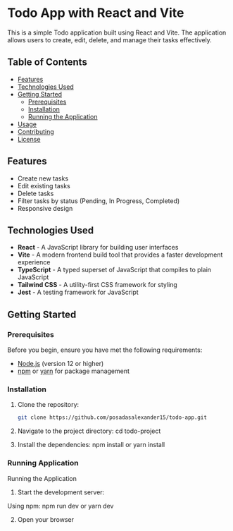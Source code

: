 # Todo App with React and Vite

This is a simple Todo application built using React and Vite. The application allows users to create, edit, delete, and manage their tasks effectively.

## Table of Contents

- [Features](#features)
- [Technologies Used](#technologies-used)
- [Getting Started](#getting-started)
  - [Prerequisites](#prerequisites)
  - [Installation](#installation)
  - [Running the Application](#running-the-application)
- [Usage](#usage)
- [Contributing](#contributing)
- [License](#license)

## Features

- Create new tasks
- Edit existing tasks
- Delete tasks
- Filter tasks by status (Pending, In Progress, Completed)
- Responsive design

## Technologies Used

- **React** - A JavaScript library for building user interfaces
- **Vite** - A modern frontend build tool that provides a faster development experience
- **TypeScript** - A typed superset of JavaScript that compiles to plain JavaScript
- **Tailwind CSS** - A utility-first CSS framework for styling
- **Jest** - A testing framework for JavaScript

## Getting Started

### Prerequisites

Before you begin, ensure you have met the following requirements:

- [Node.js](https://nodejs.org/) (version 12 or higher)
- [npm](https://www.npmjs.com/) or [yarn](https://yarnpkg.com/) for package management

### Installation

1. Clone the repository:

   ```bash
   git clone https://github.com/posadasalexander15/todo-app.git

2. Navigate to the project directory:
cd todo-project

3. Install the dependencies:
npm install or yarn install

### Running Application

Running the Application
1. Start the development server:

Using npm:
npm run dev or yarn dev

2. Open your browser 